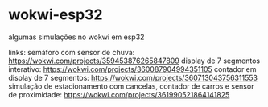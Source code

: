 # wokwi-esp32
algumas simulações no wokwi em esp32

links:
semáforo com sensor de chuva: https://wokwi.com/projects/359453876265847809 
display de 7 segmentos interativo: https://wokwi.com/projects/360087904994351105
contador em display de 7 segmentos: https://wokwi.com/projects/360713043756311553
simulação de estacionamento com cancelas, contador de carros e sensor de proximidade: https://wokwi.com/projects/361990521864141825
